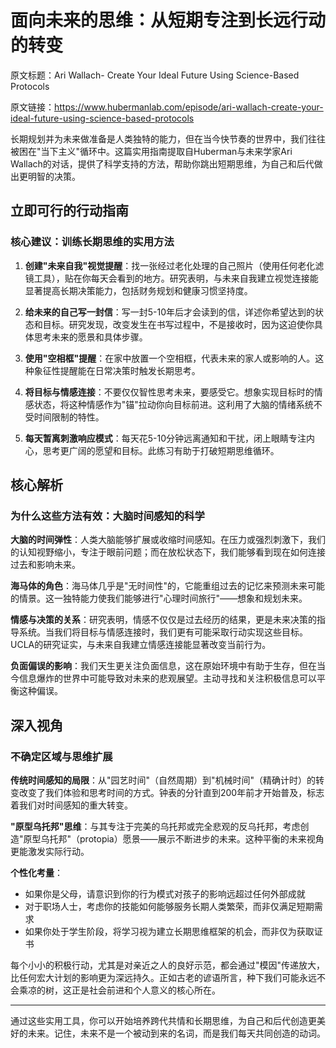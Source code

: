 # 面向未来的思维：从短期专注到长远行动的转变

原文标题：Ari Wallach- Create Your Ideal Future Using Science-Based Protocols

原文链接：https://www.hubermanlab.com/episode/ari-wallach-create-your-ideal-future-using-science-based-protocols

长期规划并为未来做准备是人类独特的能力，但在当今快节奏的世界中，我们往往被困在"当下主义"循环中。这篇实用指南提取自Huberman与未来学家Ari Wallach的对话，提供了科学支持的方法，帮助你跳出短期思维，为自己和后代做出更明智的决策。

## 立即可行的行动指南

### 核心建议：训练长期思维的实用方法

1. **创建"未来自我"视觉提醒**：找一张经过老化处理的自己照片（使用任何老化滤镜工具），贴在你每天会看到的地方。研究表明，与未来自我建立视觉连接能显著提高长期决策能力，包括财务规划和健康习惯坚持度。

2. **给未来的自己写一封信**：写一封5-10年后才会读到的信，详述你希望达到的状态和目标。研究发现，改变发生在书写过程中，不是接收时，因为这迫使你具体思考未来的愿景和具体步骤。

3. **使用"空相框"提醒**：在家中放置一个空相框，代表未来的家人或影响的人。这种象征性提醒能在日常决策时触发长期思考。

4. **将目标与情感连接**：不要仅仅智性思考未来，要感受它。想象实现目标时的情感状态，将这种情感作为"锚"拉动你向目标前进。这利用了大脑的情绪系统不受时间限制的特性。

5. **每天暂离刺激响应模式**：每天花5-10分钟远离通知和干扰，闭上眼睛专注内心，思考更广阔的愿望和目标。此练习有助于打破短期思维循环。

## 核心解析

### 为什么这些方法有效：大脑时间感知的科学

**大脑的时间弹性**：人类大脑能够扩展或收缩时间感知。在压力或强烈刺激下，我们的认知视野缩小，专注于眼前问题；而在放松状态下，我们能够看到现在如何连接过去和影响未来。

**海马体的角色**：海马体几乎是"无时间性"的，它能重组过去的记忆来预测未来可能的情景。这一独特能力使我们能够进行"心理时间旅行"——想象和规划未来。

**情感与决策的关系**：研究表明，情感不仅仅是过去经历的结果，更是未来决策的指导系统。当我们将目标与情感连接时，我们更有可能采取行动实现这些目标。UCLA的研究证实，与未来自我建立情感连接能显著改变当前行为。

**负面偏误的影响**：我们天生更关注负面信息，这在原始环境中有助于生存，但在当今信息爆炸的世界中可能导致对未来的悲观展望。主动寻找和关注积极信息可以平衡这种偏误。

## 深入视角

### 不确定区域与思维扩展

**传统时间感知的局限**：从"园艺时间"（自然周期）到"机械时间"（精确计时）的转变改变了我们体验和思考时间的方式。钟表的分针直到200年前才开始普及，标志着我们对时间感知的重大转变。

**"原型乌托邦"思维**：与其专注于完美的乌托邦或完全悲观的反乌托邦，考虑创造"原型乌托邦"（protopia）愿景——展示不断进步的未来。这种平衡的未来视角更能激发实际行动。

**个性化考量**：
- 如果你是父母，请意识到你的行为模式对孩子的影响远超过任何外部成就
- 对于职场人士，考虑你的技能如何能够服务长期人类繁荣，而非仅满足短期需求
- 如果你处于学生阶段，将学习视为建立长期思维框架的机会，而非仅为获取证书

每个小小的积极行动，尤其是对亲近之人的良好示范，都会通过"模因"传递放大，比任何宏大计划的影响更为深远持久。正如古老的谚语所言，种下我们可能永远不会乘凉的树，这正是社会前进和个人意义的核心所在。

---

通过这些实用工具，你可以开始培养跨代共情和长期思维，为自己和后代创造更美好的未来。记住，未来不是一个被动到来的名词，而是我们每天共同创造的动词。

